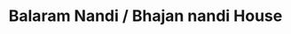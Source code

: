 ---
title: "Balaram Nandi / Bhajan nandi House"
url: /murshidabad/balaram-nandi-bhajan-nandi-house/
shop: Videothek
---
